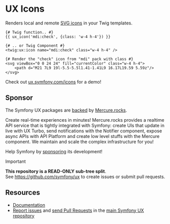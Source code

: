# UX Icons

Renders local and remote [SVG icons](https://ux.symfony.com/icons) in your Twig templates.

```twig
{# Twig function.. #}
{{ ux_icon('mdi:check', {class: 'w-4 h-4'}) }}

{# .. or Twig Component #}
<twig:ux:icon name="mdi:check" class="w-4 h-4" />

{# Render the "check" icon from "mdi" pack with class #}
<svg viewBox="0 0 24 24" fill="currentColor" class="w-4 h-4">
    <path d="M21 7L9 19l-5.5-5.5l1.41-1.41L9 16.17L19.59 5.59z"/>
</svg>
```

Check out [ux.symfony.com/icons](https://ux.symfony.com/icons) for a demo!

## Sponsor

The Symfony UX packages are [backed][1] by [Mercure.rocks][2].

Create real-time experiences in minutes! Mercure.rocks provides a realtime API service
that is tightly integrated with Symfony: create UIs that update in live with UX Turbo,
send notifications with the Notifier component, expose async APIs with API Platform and
create low level stuffs with the Mercure component. We maintain and scale the complex
infrastructure for you!

Help Symfony by [sponsoring][3] its development!

> [!IMPORTANT]  
> **This repository is a READ-ONLY sub-tree split**.\
> See https://github.com/symfony/ux to create issues or submit pull requests.

## Resources

-   [Documentation](https://symfony.com/bundles/ux-icons/current/index.html)
-   [Report issues](https://github.com/symfony/ux/issues) and
    [send Pull Requests](https://github.com/symfony/ux/pulls)
    in the [main Symfony UX repository](https://github.com/symfony/ux)

[1]: https://symfony.com/backers
[2]: https://mercure.rocks
[3]: https://symfony.com/sponsor
